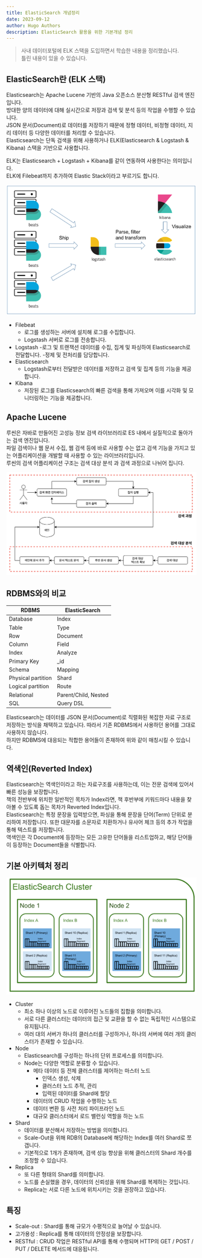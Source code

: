 ```yaml
---
title: ElasticSearch 개념정리
date: 2023-09-12
author: Hugo Authors
description: ElasticSearch 활용을 위한 기본개념 정리
---
```


> 사내 데이터포털에 ELK 스택을 도입하면서 학습한 내용을 정리했습니다.  
> 틀린 내용이 있을 수 있습니다.

## ElasticSearch란 (ELK 스택)

Elasticsearch는 Apache Lucene 기반의 Java 오픈소스 분산형 RESTful 검색 엔진입니다.  
방대한 양의 데이터에 대해 실시간으로 저장과 검색 및 분석 등의 작업을 수행할 수 있습니다.  
JSON 문서(Document)로 데이터를 저장하기 때문에 정형 데이터, 비정형 데이터, 지리 데이터 등 다양한 데이터를 처리할 수 있습니다.  
Elasticsearch는 단독 검색을 위해 사용하거나 ELK(Elasticsearch & Logstash & Kibana) 스택을 기반으로 사용합니다.

ELK는 Elasticsearch + Logstash + Kibana를 같이 연동하여 사용한다는 의미입니다.  
ELK에 Filebeat까지 추가하여 Elastic Stack이라고 부르기도 합니다.

![ELK-Stack](./0.png)

- Filebeat
  - 로그를 생성하는 서버에 설치해 로그를 수집합니다.
  - Logstash 서버로 로그를 전송합니다.
- Logstash
  -로그 및 트랜잭션 데이터를 수집, 집계 및 파싱하여 Elasticsearch로 전달합니다.
  -정제 및 전처리를 담당합니다.
- Elasticsearch
  - Logstash로부터 전달받은 데이터를 저장하고 검색 및 집계 등의 기능을 제공합니다.
- Kibana
  - 저장된 로그를 Elasticsearch의 빠른 검색을 통해 가져오며 이를 시각화 및 모니터링하는 기능을 제공합니다.

## Apache Lucene

루씬은 자바로 만들어진 고성능 정보 검색 라이브러리로 ES 내에서 실질적으로 돌아가는 검색 엔진입니다.  
파일 검색이나 웹 문서 수집, 웹 검색 등에 바로 사용할 수는 없고 검색 기능을 가지고 있는 어플리케이션을 개발할 때 사용할 수 있는 라이브러리입니다.  
루씬의 검색 어플리케이션 구조는 검색 대상 분석 과 검색 과정으로 나뉘어 집니다.

![Apache-Lucene](./1.png)

## RDBMS와의 비교

| RDBMS | ElasticSearch |
|---|---|
| Database | Index |
| Table | Type |
| Row | Document |
| Column | Field |
| Index | Analyze |
| Primary Key | _id |
| Schema | Mapping |
| Physical partition | Shard |
| Logical partition | Route |
| Relational | Parent/Child, Nested |
| SQL | Query DSL |

Elasticsearch는 데이터를 JSON 문서(Document)로 직렬화된 복잡한 자료 구조로 저장하는 방식을 채택하고 있습니다. 따라서 기존 RDBMS에서 사용하던 용어를 그대로 사용하지 않습니다.  
하지만 RDBMS에 대응되는 적합한 용어들이 존재하여 위와 같이 매칭시킬 수 있습니다.

## 역색인(Reverted Index)

Elasticsearch는 역색인이라고 하는 자료구조를 사용하는데, 이는 전문 검색에 있어서 빠른 성능을 보장합니다.  
책의 전반부에 위치한 일반적인 목차가 Index라면, 책 후반부에 키워드마다 내용을 찾아볼 수 있도록 돕는 목차가 Reverted Index입니다.  
Elasticsearch는 특정 문장을 입력받으면, 파싱을 통해 문장을 단어(Term) 단위로 분리하여 저장합니다. 또한 대문자를 소문자로 치환하거나 유사어 체크 등의 추가 작업을 통해 텍스트를 저장합니다.  
역색인은 각 Document에 등장하는 모든 고유한 단어들을 리스트업하고, 해당 단어들이 등장하는 Document들을 식별합니다.

## 기본 아키텍처 정리

![Architecture](./2.png)

- Cluster
  - 최소 하나 이상의 노드로 이루어진 노드들의 집합을 의미합니다.
  - 서로 다른 클러스터는 데이터의 접근 및 교환을 할 수 없는 독립적인 시스템으로 유지됩니다.
  - 여러 대의 서버가 하나의 클러스터를 구성하거나, 하나의 서버에 여러 개의 클러스터가 존재할 수 있습니다.
- Node
  - Elasticsearch를 구성하는 하나의 단위 프로세스를 의미합니다.
  - Node는 다양한 역할로 분류할 수 있습니다.
    - 메타 데이터 등 전체 클러스터를 제어하는 마스터 노드
      - 인덱스 생성, 삭제
      - 클러스터 노드 추적, 관리
      - 입력된 데이터를 Shard에 할당
    - 데이터의 CRUD 작업을 수행하는 노드
    - 데이터 변환 등 사전 처리 파이프라인 노드
    - 대규모 클러스터에서 로드 밸런싱 역할을 하는 노드
- Shard
  - 데이터를 분산해서 저장하는 방법을 의미합니다.
  - Scale-Out을 위해 RDB의 Database에 해당하는 Index를 여러 Shard로 쪼갭니다.
  - 기본적으로 1개가 존재하며, 검색 성능 향상을 위해 클러스터의 Shard 개수를 조정할 수 있습니다.
- Replica
  - 또 다른 형태의 Shard를 의미합니다.
  - 노드를 손실했을 경우, 데이터의 신뢰성을 위해 Shard를 복제하는 것입니다.
  - Replica는 서로 다른 노드에 위치시키는 것을 권장하고 있습니다.

## 특징

- Scale-out : Shard를 통해 규모가 수평적으로 늘어날 수 있습니다.
- 고가용성 : Replica를 통해 데이터의 안정성을 보장합니다.
- RESTful : CRUD 작업은 RESTful API를 통해 수행되며 HTTP의 GET / POST / PUT / DELETE 메서드에 대응됩니다.